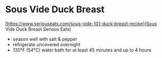 # Sous Vide Duck Breast

[https://www.seriouseats.com/sous-vide-101-duck-breast-recipe](Sous Vide Duck Breast Serious Eats)

- season well with salt & pepper
- refrigerate uncovered overnight
- 130°F (54°C) water bath for at least 45 minutes and up to 4 hours
